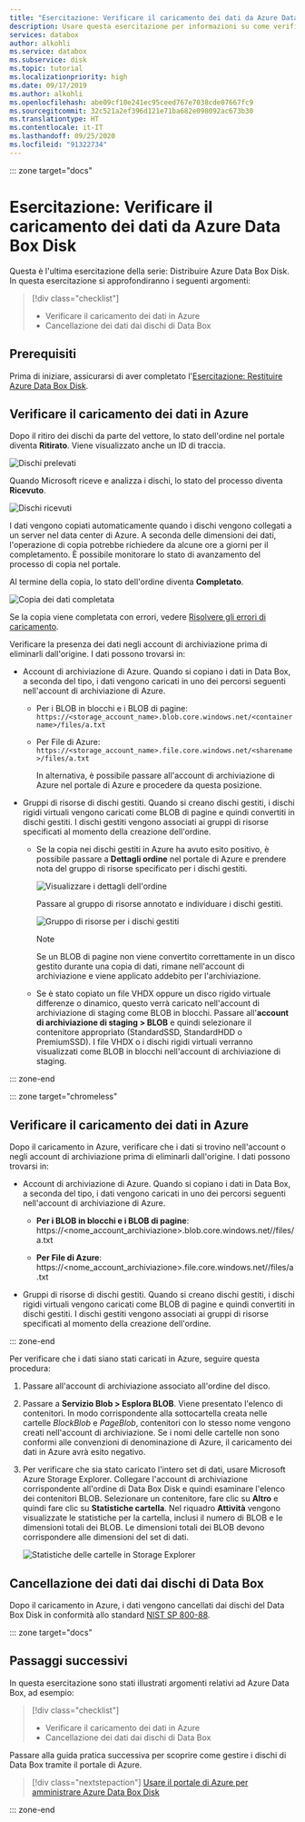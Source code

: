 ```yaml
---
title: "Esercitazione: Verificare il caricamento dei dati da Azure Data Box Disk all'account di archiviazione | Microsoft Docs"
description: Usare questa esercitazione per informazioni su come verificare i dati caricati da Azure Data Box Disk all'account di archiviazione di Azure.
services: databox
author: alkohli
ms.service: databox
ms.subservice: disk
ms.topic: tutorial
ms.localizationpriority: high
ms.date: 09/17/2019
ms.author: alkohli
ms.openlocfilehash: abe09cf10e241ec95ceed767e7038cde07667fc9
ms.sourcegitcommit: 32c521a2ef396d121e71ba682e098092ac673b30
ms.translationtype: HT
ms.contentlocale: it-IT
ms.lasthandoff: 09/25/2020
ms.locfileid: "91322734"
---
```

::: zone target="docs"

# <a name="tutorial-verify-data-upload-from-azure-data-box-disk"></a>Esercitazione: Verificare il caricamento dei dati da Azure Data Box Disk

Questa è l'ultima esercitazione della serie: Distribuire Azure Data Box Disk. In questa esercitazione si approfondiranno i seguenti argomenti:

> [!div class="checklist"]
> * Verificare il caricamento dei dati in Azure
> * Cancellazione dei dati dai dischi di Data Box

## <a name="prerequisites"></a>Prerequisiti

Prima di iniziare, assicurarsi di aver completato l'[Esercitazione: Restituire Azure Data Box Disk](data-box-disk-deploy-picked-up.md).


## <a name="verify-data-upload-to-azure"></a>Verificare il caricamento dei dati in Azure

Dopo il ritiro dei dischi da parte del vettore, lo stato dell'ordine nel portale diventa **Ritirato**. Viene visualizzato anche un ID di traccia.

![Dischi prelevati](media/data-box-disk-deploy-picked-up/data-box-portal-pickedup.png)

Quando Microsoft riceve e analizza i dischi, lo stato del processo diventa **Ricevuto**. 

![Dischi ricevuti](media/data-box-disk-deploy-picked-up/data-box-portal-received.png)

I dati vengono copiati automaticamente quando i dischi vengono collegati a un server nel data center di Azure. A seconda delle dimensioni dei dati, l'operazione di copia potrebbe richiedere da alcune ore a giorni per il completamento. È possibile monitorare lo stato di avanzamento del processo di copia nel portale.

Al termine della copia, lo stato dell'ordine diventa **Completato**.

![Copia dei dati completata](media/data-box-disk-deploy-picked-up/data-box-portal-completed.png)

Se la copia viene completata con errori, vedere [Risolvere gli errori di caricamento](data-box-disk-troubleshoot-upload.md).

Verificare la presenza dei dati negli account di archiviazione prima di eliminarli dall'origine. I dati possono trovarsi in:

- Account di archiviazione di Azure. Quando si copiano i dati in Data Box, a seconda del tipo, i dati vengono caricati in uno dei percorsi seguenti nell'account di archiviazione di Azure.

  - Per i BLOB in blocchi e i BLOB di pagine: `https://<storage_account_name>.blob.core.windows.net/<containername>/files/a.txt`
  - Per File di Azure: `https://<storage_account_name>.file.core.windows.net/<sharename>/files/a.txt`

    In alternativa, è possibile passare all'account di archiviazione di Azure nel portale di Azure e procedere da questa posizione.

- Gruppi di risorse di dischi gestiti. Quando si creano dischi gestiti, i dischi rigidi virtuali vengono caricati come BLOB di pagine e quindi convertiti in dischi gestiti. I dischi gestiti vengono associati ai gruppi di risorse specificati al momento della creazione dell'ordine.

  - Se la copia nei dischi gestiti in Azure ha avuto esito positivo, è possibile passare a **Dettagli ordine** nel portale di Azure e prendere nota del gruppo di risorse specificato per i dischi gestiti.

      ![Visualizzare i dettagli dell'ordine](media/data-box-disk-deploy-picked-up/order-details-resource-group.png)

    Passare al gruppo di risorse annotato e individuare i dischi gestiti.

      ![Gruppo di risorse per i dischi gestiti](media/data-box-disk-deploy-picked-up/resource-group-attached-managed-disk.png)

    > [!NOTE]
    > Se un BLOB di pagine non viene convertito correttamente in un disco gestito durante una copia di dati, rimane nell'account di archiviazione e viene applicato addebito per l'archiviazione.

  -  Se è stato copiato un file VHDX oppure un disco rigido virtuale differenze o dinamico, questo verrà caricato nell'account di archiviazione di staging come BLOB in blocchi. Passare all'**account di archiviazione di staging > BLOB** e quindi selezionare il contenitore appropriato (StandardSSD, StandardHDD o PremiumSSD). I file VHDX o i dischi rigidi virtuali verranno visualizzati come BLOB in blocchi nell'account di archiviazione di staging.
  

  
::: zone-end

::: zone target="chromeless"

## <a name="verify-data-upload-to-azure"></a>Verificare il caricamento dei dati in Azure

Dopo il caricamento in Azure, verificare che i dati si trovino nell'account o negli account di archiviazione prima di eliminarli dall'origine. I dati possono trovarsi in:

- Account di archiviazione di Azure. Quando si copiano i dati in Data Box, a seconda del tipo, i dati vengono caricati in uno dei percorsi seguenti nell'account di archiviazione di Azure.

    - **Per i BLOB in blocchi e i BLOB di pagine**: https://<nome_account_archiviazione>.blob.core.windows.net/<containername>/files/a.txt

    - **Per File di Azure**: https://<nome_account_archiviazione>.file.core.windows.net/<sharename>/files/a.txt

- Gruppi di risorse di dischi gestiti. Quando si creano dischi gestiti, i dischi rigidi virtuali vengono caricati come BLOB di pagine e quindi convertiti in dischi gestiti. I dischi gestiti vengono associati ai gruppi di risorse specificati al momento della creazione dell'ordine.

::: zone-end

Per verificare che i dati siano stati caricati in Azure, seguire questa procedura:

1. Passare all'account di archiviazione associato all'ordine del disco.
2. Passare a **Servizio Blob > Esplora BLOB**. Viene presentato l'elenco di contenitori. In modo corrispondente alla sottocartella creata nelle cartelle *BlockBlob* e *PageBlob*, contenitori con lo stesso nome vengono creati nell'account di archiviazione.
    Se i nomi delle cartelle non sono conformi alle convenzioni di denominazione di Azure, il caricamento dei dati in Azure avrà esito negativo.

3. Per verificare che sia stato caricato l'intero set di dati, usare Microsoft Azure Storage Explorer. Collegare l'account di archiviazione corrispondente all'ordine di Data Box Disk e quindi esaminare l'elenco dei contenitori BLOB. Selezionare un contenitore, fare clic su **Altro** e quindi fare clic su **Statistiche cartella**. Nel riquadro **Attività** vengono visualizzate le statistiche per la cartella, inclusi il numero di BLOB e le dimensioni totali dei BLOB. Le dimensioni totali dei BLOB devono corrispondere alle dimensioni del set di dati.

    ![Statistiche delle cartelle in Storage Explorer](media/data-box-disk-deploy-picked-up/folder-statistics-storage-explorer.png)

## <a name="erasure-of-data-from-data-box-disk"></a>Cancellazione dei dati dai dischi di Data Box

Dopo il caricamento in Azure, i dati vengono cancellati dai dischi del Data Box Disk in conformità allo standard [NIST SP 800-88](https://csrc.nist.gov/News/2014/Released-SP-800-88-Revision-1,-Guidelines-for-Medi).

::: zone target="docs"

## <a name="next-steps"></a>Passaggi successivi

In questa esercitazione sono stati illustrati argomenti relativi ad Azure Data Box, ad esempio:

> [!div class="checklist"]
> * Verificare il caricamento dei dati in Azure
> * Cancellazione dei dati dai dischi di Data Box


Passare alla guida pratica successiva per scoprire come gestire i dischi di Data Box tramite il portale di Azure.

> [!div class="nextstepaction"]
> [Usare il portale di Azure per amministrare Azure Data Box Disk](./data-box-portal-ui-admin.md)

::: zone-end




